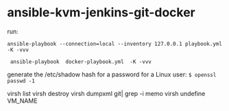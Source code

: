 # ansible-kvm-jenkins-git-docker

run:  

`ansible-playbook --connection=local --inventory 127.0.0.1 playbook.yml -K -vvv`

` ansible-playbook  docker-playbook.yml  -K -vvv`

generate the /etc/shadow hash for a password for a Linux user: `$ openssl passwd -1`


 virsh list
 virsh destroy
 virsh dumpxml git| grep -i memo
 virsh undefine VM_NAME


 
